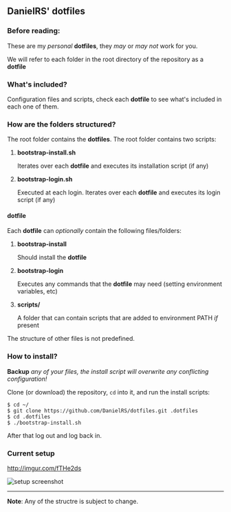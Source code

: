 ## DanielRS' dotfiles

### Before reading:

These are my *personal* **dotfiles**, they *may* or *may not* work for you.

We will refer to each folder in the root directory of the repository as a **dotfile**

### What's included?

Configuration files and scripts, check each **dotfile** to see what's included in each one of them.

### How are the folders structured?

The root folder contains the **dotfiles**. The root folder contains two scripts:

1. **bootstrap-install.sh**

	Iterates over each **dotfile** and executes its installation script (if any)

2. **bootstrap-login.sh**

	Executed at each login. Iterates over each **dotfile** and executes its login script (if any)

#### dotfile

Each **dotfile** can *optionally* contain the following files/folders:

1. **bootstrap-install**

	Should install the **dotfile**

2. **bootstrap-login**

	Executes any commands that the **dotfile** may need (setting environment variables, etc)

3. **scripts/**

	A folder that can contain scripts that are added to environment PATH *if* present

The structure of other files is not predefined.

### How to install?

**Backup** *any of your files, the install script will overwrite any conflicting configuration!*

Clone (or download) the repository, `cd` into it, and run the install scripts:

```
$ cd ~/
$ git clone https://github.com/DanielRS/dotfiles.git .dotfiles
$ cd .dotfiles
$ ./bootstrap-install.sh
```

After that log out and log back in.

### Current setup
http://imgur.com/fTHe2ds

![setup screenshot][screenshot]

---

**Note**: Any of the structre is subject to change.

[screenshot]: http://imgur.com/fTHe2ds.png
